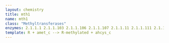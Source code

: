 ```yaml
---
layout: chemistry
title: mth1
name: mth1
class: "Methyltransferases"
enzymes: 2.1.1.1 2.1.1.103 2.1.1.106 2.1.1.107 2.1.1.11 2.1.1.111 2.1.1.12 2.1.1.129 2.1.1.130 2.1.1.131 2.1.1.132 2.1.1.133 2.1.1.144 2.1.1.145 2.1.1.146 2.1.1.15 2.1.1.151 2.1.1.152 2.1.1.154 2.1.1.156 2.1.1.157 2.1.1.158 2.1.1.159 2.1.1.160 2.1.1.161 2.1.1.162 2.1.1.164 2.1.1.17 2.1.1.197 2.1.1.2 2.1.1.20 2.1.1.22 2.1.1.235 2.1.1.236 2.1.1.240 2.1.1.243 2.1.1.25 2.1.1.255 2.1.1.261 2.1.1.262 2.1.1.263 2.1.1.27 2.1.1.273 2.1.1.274 2.1.1.277 2.1.1.278 2.1.1.279 2.1.1.281 2.1.1.295 2.1.1.302 2.1.1.304 2.1.1.331 2.1.1.332 2.1.1.334 2.1.1.344 2.1.1.347 2.1.1.363 2.1.1.380 2.1.1.381 2.1.1.39 2.1.1.40 2.1.1.44 2.1.1.47 2.1.1.53 2.1.1.68 2.1.1.7 2.1.1.71 2.1.1.8 2.1.1.95 2.1.1.96 2.1.1.97 2.3.1.161 2.3.1.244 6.3.2.40
template: R + amet_c --> R-methylated + ahcys_c 
---
```

 

